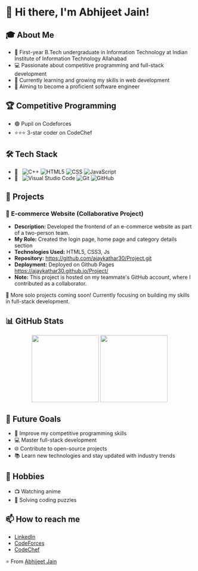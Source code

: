 # 👋 Hi there, I'm Abhijeet Jain!

## 🎓 About Me
- 🏫 First-year B.Tech undergraduate in Information Technology at Indian Institute of Information Technology Allahabad
- 💻 Passionate about competitive programming and full-stack development
- 🌱 Currently learning and growing my skills in web development
- 🎯 Aiming to become a proficient software engineer

## 🏆 Competitive Programming
- 🟢 Pupil on Codeforces
- ⭐⭐⭐ 3-star coder on CodeChef

## 🛠 Tech Stack
- 💼 &nbsp;
  ![C++](https://img.shields.io/badge/-C++-333333?style=flat&logo=C%2B%2B&logoColor=00599C)
  ![HTML5](https://img.shields.io/badge/-HTML5-333333?style=flat&logo=HTML5)
  ![CSS](https://img.shields.io/badge/-CSS-333333?style=flat&logo=CSS3&logoColor=1572B6)
  ![JavaScript](https://img.shields.io/badge/-JavaScript-333333?style=flat&logo=javascript)
- 🔧 &nbsp;
  ![Visual Studio Code](https://img.shields.io/badge/-Visual%20Studio%20Code-333333?style=flat&logo=visual-studio-code&logoColor=007ACC)
  ![Git](https://img.shields.io/badge/-Git-333333?style=flat&logo=git)
  ![GitHub](https://img.shields.io/badge/-GitHub-333333?style=flat&logo=github)

## 🌟 Projects

### 🛒 E-commerce Website (Collaborative Project)
- **Description:** Developed the frontend of an e-commerce website as part of a two-person team.
- **My Role:** Created the login page, home page and category details section
- **Technologies Used:** HTML5, CSS3, Js
- **Repository:** https://github.com/ajaykathar30/Project.git
- **Deployment:** Deployed on Github Pages https://ajaykathar30.github.io/Project/
- **Note:** This project is hosted on my teammate's GitHub account, where I contributed as a collaborator.

🚀 More solo projects coming soon! Currently focusing on building my skills in full-stack development.

## 📊 GitHub Stats
<p align="center">
  <img height="180em" src="https://github-readme-stats.vercel.app/api?username=Aj-Levi&show_icons=true&theme=radical" />
  <img height="180em" src="https://github-readme-stats.vercel.app/api/top-langs/?username=Aj-Levi&layout=compact&theme=radical&v=1" />
</p>

## 🎯 Future Goals
- 🚀 Improve my competitive programming skills
- 💻 Master full-stack development
- 🌐 Contribute to open-source projects
- 📚 Learn new technologies and stay updated with industry trends

## 🎨 Hobbies
- 📺 Watching anime
- 🧠 Solving coding puzzles

## 📫 How to reach me
- [LinkedIn](https://www.linkedin.com/in/abhijeet-jain-84486a313)
- [CodeForces](https://codeforces.com/profile/Abhijeet_Jain)
- [CodeChef](https://www.codechef.com/users/abhijeet_jain3)

⭐️ From [Abhijeet Jain](https://github.com/Aj-Levi)
